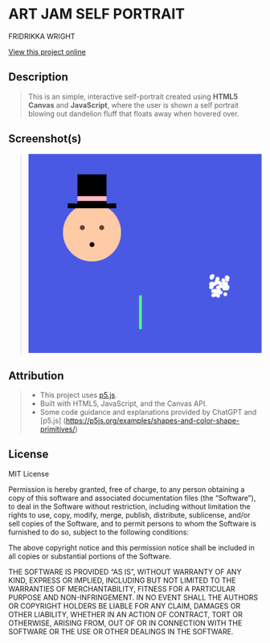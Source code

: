 # ART JAM SELF PORTRAIT

FRIDRIKKA WRIGHT

[View this project online](https://fridwright.github.io/cart-253/topics/art-jam/)

## Description

> This is an simple, interactive self-portrait created using **HTML5 Canvas** and **JavaScript**, where the user is shown a self portrait blowing out dandelion fluff that floats away when hovered over.

## Screenshot(s)

> ![Screenshot of self portrait](./assets/images/screenshot.png)

## Attribution

> - This project uses [p5.js](https://p5js.org).
> - Built with HTML5, JavaScript, and the Canvas API.
> - Some code guidance and explanations provided by ChatGPT and [p5.js] (https://p5js.org/examples/shapes-and-color-shape-primitives/)


## License

MIT License

Permission is hereby granted, free of charge, to any person obtaining a copy
of this software and associated documentation files (the “Software”), to deal
in the Software without restriction, including without limitation the rights
to use, copy, modify, merge, publish, distribute, sublicense, and/or sell
copies of the Software, and to permit persons to whom the Software is
furnished to do so, subject to the following conditions:

The above copyright notice and this permission notice shall be included in
all copies or substantial portions of the Software.

THE SOFTWARE IS PROVIDED “AS IS”, WITHOUT WARRANTY OF ANY KIND, EXPRESS OR
IMPLIED, INCLUDING BUT NOT LIMITED TO THE WARRANTIES OF MERCHANTABILITY,
FITNESS FOR A PARTICULAR PURPOSE AND NON-INFRINGEMENT. IN NO EVENT SHALL THE
AUTHORS OR COPYRIGHT HOLDERS BE LIABLE FOR ANY CLAIM, DAMAGES OR OTHER
LIABILITY, WHETHER IN AN ACTION OF CONTRACT, TORT OR OTHERWISE, ARISING FROM,
OUT OF OR IN CONNECTION WITH THE SOFTWARE OR THE USE OR OTHER DEALINGS IN
THE SOFTWARE.
